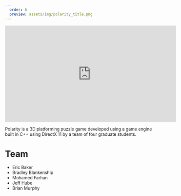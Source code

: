 ```yaml
---
  order: 6
  preview: assets/img/polarity_title.png
---
```


<iframe class="center-block" width="560" height="315" src="https://www.youtube.com/embed/tLhhRY1ZmjU" frameborder="0" allow="accelerometer; autoplay; encrypted-media; gyroscope; picture-in-picture" allowfullscreen></iframe>

Polarity is a 3D platforming puzzle game developed using a game engine built in C++ using DirectX 11 by a team of four graduate students.

# Team

-   Eric Baker
-   Bradley Blankenship
-   Mohamed Farhan
-   Jeff Hube
-   Brian Murphy
